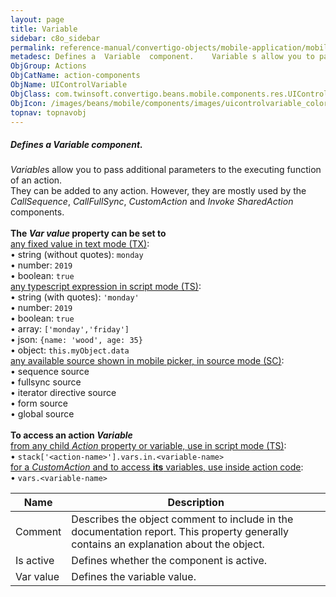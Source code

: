 ```yaml
---
layout: page
title: Variable
sidebar: c8o_sidebar
permalink: reference-manual/convertigo-objects/mobile-application/mobile-components/action-components/variable/
metadesc: Defines a  Variable  component.    Variable s allow you to pass additional parameters to the executing function of an action. They can be added to any
ObjGroup: Actions
ObjCatName: action-components
ObjName: UIControlVariable
ObjClass: com.twinsoft.convertigo.beans.mobile.components.res.UIControlVariable
ObjIcon: /images/beans/mobile/components/images/uicontrolvariable_color_32x32.png
topnav: topnavobj
---
```

##### Defines a <i>Variable</i> component. <br/>

 <i>Variable</i>s allow you to pass additional parameters to the executing function of an action.<br/>
They can be added to any action. However, they are mostly used by the <i>CallSequence</i>, <i>CallFullSync</i>, <i>CustomAction</i> and <i>Invoke SharedAction</i> components.<br><br><b>The <i>Var value</i> property can be set to</b><br><u>any fixed value in text mode (TX)</u>:<br> • string (without quotes): <code>monday</code><br> • number: <code>2019</code><br> • boolean: <code>true</code><br><u>any typescript expression in script mode (TS)</u>:<br> • string (with quotes): <code>'monday'</code><br> • number: <code>2019</code><br> • boolean: <code>true</code><br> • array: <code>['monday','friday']</code><br> • json: <code>{name: 'wood', age: 35}</code><br> • object: <code>this.myObject.data</code><br><u>any available source shown in mobile picker, in source mode (SC)</u>:<br> • sequence source<br> • fullsync source<br> • iterator directive source<br> • form source<br> • global source<br><br><b>To access an action <i>Variable</i></b><br><u>from any child <i>Action</i> property or variable, use in script mode (TS)</u>:<br> • <code>stack['&lt;action-name&gt;'].vars.in.&lt;variable-name&gt;</code><br><u>for a <i>CustomAction</i> and to access <b>its</b> variables, use inside action code</u>:<br> • <code>vars.&lt;variable-name&gt;</code>

Name | Description 
--- | ---
Comment | Describes the object comment to include in the documentation report.  This property generally contains an explanation about the object. 
Is active | Defines whether the component is active. 
Var value | Defines the variable value. 

